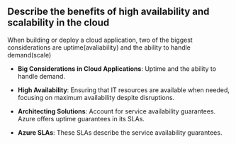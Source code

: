 
## Describe the benefits of high availability and scalability in the cloud

When building or deploy a cloud application, two of the biggest considerations are uptime(avaliability) and the ability to handle demand(scale)

- **Big Considerations in Cloud Applications**: Uptime and the ability to handle demand.
    
- **High Availability**: Ensuring that IT resources are available when needed, focusing on maximum availability despite disruptions.
    
- **Architecting Solutions**: Account for service availability guarantees. Azure offers uptime guarantees in its SLAs.
    
- **Azure SLAs**: These SLAs describe the service availability guarantees.



